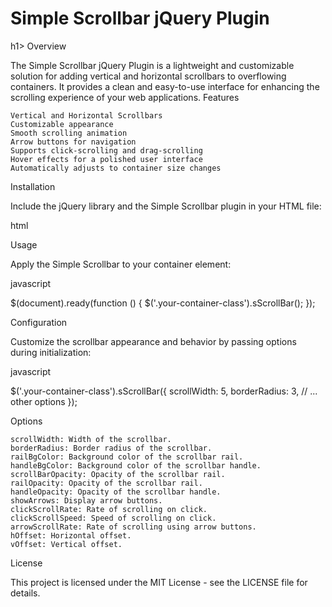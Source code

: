 <h1>Simple Scrollbar jQuery Plugin</h1>h1>
Overview

The Simple Scrollbar jQuery Plugin is a lightweight and customizable solution for adding vertical and horizontal scrollbars to overflowing containers. It provides a clean and easy-to-use interface for enhancing the scrolling experience of your web applications.
Features

    Vertical and Horizontal Scrollbars
    Customizable appearance
    Smooth scrolling animation
    Arrow buttons for navigation
    Supports click-scrolling and drag-scrolling
    Hover effects for a polished user interface
    Automatically adjusts to container size changes

Installation

Include the jQuery library and the Simple Scrollbar plugin in your HTML file:

html

<script src="https://code.jquery.com/jquery-3.6.0.min.js"></script>
<script src="path/to/jquery.simple-scrollbar.js"></script>

Usage

Apply the Simple Scrollbar to your container element:

javascript

$(document).ready(function () {
    $('.your-container-class').sScrollBar();
});

Configuration

Customize the scrollbar appearance and behavior by passing options during initialization:

javascript

$('.your-container-class').sScrollBar({
    scrollWidth: 5,
    borderRadius: 3,
    // ... other options
});

Options

    scrollWidth: Width of the scrollbar.
    borderRadius: Border radius of the scrollbar.
    railBgColor: Background color of the scrollbar rail.
    handleBgColor: Background color of the scrollbar handle.
    scrollBarOpacity: Opacity of the scrollbar rail.
    railOpacity: Opacity of the scrollbar rail.
    handleOpacity: Opacity of the scrollbar handle.
    showArrows: Display arrow buttons.
    clickScrollRate: Rate of scrolling on click.
    clickScrollSpeed: Speed of scrolling on click.
    arrowScrollRate: Rate of scrolling using arrow buttons.
    hOffset: Horizontal offset.
    vOffset: Vertical offset.

License

This project is licensed under the MIT License - see the LICENSE file for details.
